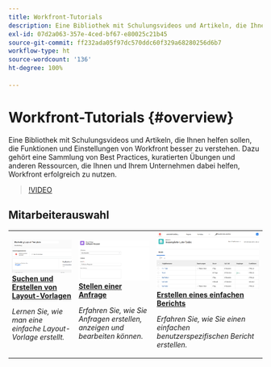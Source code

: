 ```yaml
---
title: Workfront-Tutorials
description: Eine Bibliothek mit Schulungsvideos und Artikeln, die Ihnen helfen sollen, die Funktionen und Einstellungen von Workfront besser zu verstehen.  Dazu gehört eine Sammlung von Best Practices, kuratierten Übungen und anderen Ressourcen, die Ihnen und Ihrem Unternehmen dabei helfen, Workfront erfolgreich zu nutzen.
exl-id: 07d2a063-357e-4ced-bf67-e80025c21b45
source-git-commit: ff232ada05f97dc570ddc60f329a68280256d6b7
workflow-type: ht
source-wordcount: '136'
ht-degree: 100%

---
```


# Workfront-Tutorials {#overview}

Eine Bibliothek mit Schulungsvideos und Artikeln, die Ihnen helfen sollen, die Funktionen und Einstellungen von Workfront besser zu verstehen.  Dazu gehört eine Sammlung von Best Practices, kuratierten Übungen und anderen Ressourcen, die Ihnen und Ihrem Unternehmen dabei helfen, Workfront erfolgreich zu nutzen.

>[!VIDEO](https://video.tv.adobe.com/v/335063/?quality=12&learn=on)

<!-- 

This is the landing page of the user guide. It should be the first list item in the TOC.md file. 
See other user landing pages to get ideas. 

-->


<div id="recs-overview-body-1"></div>
<div id="recs-overview-body-2"></div>
<div id="recs-overview-body-3"></div>
<div id="recs-overview-body-4"></div>
<div id="recs-overview-body-5"></div>
<div id="recs-overview-body-6"></div>

<div id="staff-picks-section">

## Mitarbeiterauswahl

<table style="margin-top: 0 !important">
  <tr>
   <td>
      <a href="/help/administration-and-setup/layout-templates/find-layout-templates.md">
      <img alt="Suchen und Erstellen von Layout-Vorlagen" src="./assets/ltemp_01.png"/>
      </a>
      <div>
         <a href="/help/administration-and-setup/layout-templates/find-layout-templates.md"><strong>Suchen und Erstellen von Layout-Vorlagen</strong></a>
      </div>
      <p>
         <em>Lernen Sie, wie man eine einfache Layout-Vorlage erstellt.</em>
      </p>
    </td>
   <td>
      <a href="/help/manage-work/issues-requests/make-a-request.md">
      <img alt="Anfrage stellen" src="./assets/nrequest_01.png"/>
      </a>
      <div>
         <a href="/help/manage-work/issues-requests/make-a-request.md"><strong>Stellen einer Anfrage</strong></a>
      </div>
      <p>
         <em>Erfahren Sie, wie Sie Anfragen erstellen, anzeigen und bearbeiten können.</em>
      </p>

<td>
      <a href="/help/reporting/basic-reporting/create-a-simple-report.md">
      <img alt="Erstellen eines einfachen Berichts" src="./assets/sreport_01.png"/>
      </a>
      <div>
         <a href="/help/reporting/basic-reporting/create-a-simple-report.md"><strong>Erstellen eines einfachen Berichts</strong></a>
      </div>
      <p>
         <em>Erfahren Sie, wie Sie einen einfachen benutzerspezifischen Bericht erstellen.</em>
      </p>
    </td>
  </tr>
</table>

</div>